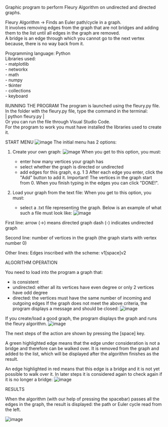Graphic program to perform Fleury Algorithm on undirected and directed graphs.

Fleury Algorithm -> Finds an Euler path/cycle in a graph.  
It involves removing edges from the graph that are not bridges and adding them to the list until all edges in the graph are removed.  
A bridge is an edge through which you cannot go to the next vertex because, there is no way back from it. 

Programming language: Python  
Libraries used:  
    - matplotlib  
    - networkx  
    - math  
    - numpy  
    - tkinter  
    - collections  
    - keyboard  

RUNNING THE PROGRAM
The program is launched using the fleury.py file.
In the folder with the fleury.py file, type the command in the terminal:  
| python fleury.py |  
Or you can run the file through Visual Studio Code.  
For the program to work you must have installed the libraries used to create it.

START MENU
![image](https://user-images.githubusercontent.com/61736185/231253665-668c63b4-a570-4e9a-a68c-b0c90981a912.png)
The initial menu has 2 options:
1. Create your own graph:
![image](https://user-images.githubusercontent.com/61736185/231253734-290198f2-1a2b-4120-9ecd-424754ecc183.png)
When you get to this option, you must:
    - enter how many vertices your graph has
    - select whether the graph is directed or undirected
    - add edges for this graph, e.g. 1 3 
    After each edge you enter, click the "Add" button to add it.
Important! The vertices in the graph start from 0.
When you finish typing in the edges you can click "DONE!".


2. Load your graph from the text file:
When you get to this option, you must:
    - select a .txt file representing the graph. Below is an example of what such a file must look like:
![image](https://user-images.githubusercontent.com/61736185/231255462-b4bf2999-1fda-41ef-8236-f5ccff33a8ea.png)

First line: 
arrow (->) means directed graph 
dash (-) indicates undirected graph

Second line:
number of vertices in the graph (the graph starts with vertex number 0)

Other lines:
Edges inscribed with the scheme: v1[space]v2


ALGORITHM OPERATION

You need to load into the program a graph that:
- is consistent
- undirected: either all its vertices have even degree or only 2 vertices have odd degree
- directed: the vertices must have the same number of incoming and outgoing edges
If the graph does not meet the above criteria, the program displays a message and should be closed:
![image](https://user-images.githubusercontent.com/61736185/231257278-73c8656c-173d-4914-b16b-d773d1973782.png)


If you create/load a good graph, the program displays the graph and runs the fleury algorithm.
![image](https://user-images.githubusercontent.com/61736185/231258452-3f8e5777-b68d-4207-934d-0117727e5970.png)

The next steps of the action are shown by pressing the [space] key.

A green highlighted edge means that the edge under consideration is not a bridge and therefore can be walked over. 
It is removed from the graph and added to the list, which will be displayed after the algorithm finishes as the result.

An edge highlighted in red means that this edge is a bridge and it is not yet possible to walk over it. In later steps it is considered again to check again if it is no longer a bridge:
![image](https://user-images.githubusercontent.com/61736185/231258976-80c66643-469f-40b5-bf18-c17982904b6b.png)


RESULTS

When the algorithm (with our help of pressing the spacebar) passes all the edges in the graph, the result is displayed: the path or Euler cycle read from the left.

![image](https://user-images.githubusercontent.com/61736185/231259101-d1ce88dd-f3c8-4d0e-b352-9ff5d7b9e95d.png)


